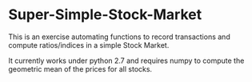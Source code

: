 # Super-Simple-Stock-Market

This is an exercise automating functions to record transactions and compute ratios/indices in a simple Stock Market.

It currently works under python 2.7 and requires numpy to compute the geometric mean of the prices for all stocks.

